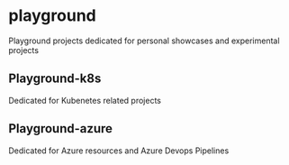 # playground

Playground projects dedicated for personal showcases and experimental projects 

## Playground-k8s
Dedicated for Kubenetes related projects

## Playground-azure
Dedicated for Azure resources and Azure Devops Pipelines
